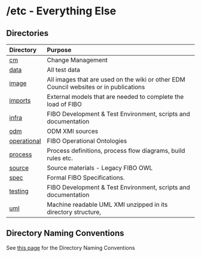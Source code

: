 # /etc - Everything Else

## Directories

Directory                    | Purpose
:--------------------------- |:-------
[cm](./cm)                   | Change Management
[data](./data)               | All test data 
[image](./image)             | All images that are used on the wiki or other EDM Council websites or in publications
[imports](./imports)  	     | External models that are needed to complete the load of FIBO
[infra](./infra)             | FIBO Development & Test Environment, scripts and documentation
[odm](./odm)                 | ODM XMI sources
[operational](./operational) | FIBO Operational Ontologies
[process](./process)         | Process definitions, process flow diagrams, build rules etc.
[source](./source)           | Source materials - Legacy FIBO OWL
[spec](./spec)               | Formal FIBO Specifications.
[testing](./testing)         | FIBO Development & Test Environment, scripts and documentation
[uml](./uml)                 | Machine readable UML XMI unzipped in its directory structure,

## Directory Naming Conventions

See [this page](./infra/directory-naming-conventions.md) for the Directory Naming Conventions
